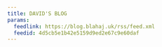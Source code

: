 ```yaml
---
title: DAVID'S BLOG
params:
  feedlink: https://blog.blahaj.uk/rss/feed.xml
  feedid: 4d5cb5e1b42e5159d9ed2e67c9e60daf
---
```

